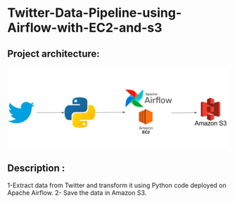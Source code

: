 # Twitter-Data-Pipeline-using-Airflow-with-EC2-and-s3

## Project architecture: 

![alt text](Architecture.PNG)

## Description : 
1-Extract data from Twitter and transform it  using Python code deployed on Apache Airflow.
2- Save the data in Amazon S3.


